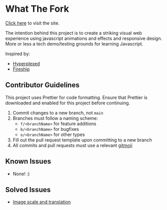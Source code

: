 # What The Fork

[Click here](https://adamcockell1.github.io/what-the-fork/) to visit the site.

The intention behind this project is to create a striking visual web experience using javascript animations and effects and responsive design. More or less a tech demo/testing grounds for learning Javascript.

Inspired by:

-   [Hyperplexed](https://www.youtube.com/@Hyperplexed)
-   [Fireship](https://www.youtube.com/@Fireship)

## Contributor Guidelines

This project uses Prettier for code formatting. Ensure that Prettier is downloaded and enabled for this project before continuing.

1. Commit changes to a new branch, not `main`
2. Branches must follow a naming scheme:
    - `f/<branchName>` for feature additions
    - `b/<branchName>` for bugfixes
    - `o/<branchName>` for other types
3. Fill out the pull request template upon committing to a new branch
4. All commits and pull requests must use a relevant [gitmoji](https://gitmoji.dev/)

## Known Issues

-   None! :)

## Solved Issues

-   [Image scale and translation](https://stackoverflow.com/questions/76658650/javascript-scale-and-translate-image-from-center-of-window-to-fixed-position)
